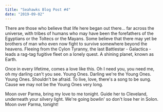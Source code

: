 ```yaml
---
title: "Seahawks Blog Post #4"
date: "2019-09-02"
---
```


There are those who believe that life here began out there... far across the universe, with tribes of humans who may have been the forefathers of the Egyptians or the Toltecs or the Mayans. Some believe that there may yet be brothers of man who even now fight to survive somewhere beyond the heavens. Fleeing from the Cylon Tyranny, the last Battlestar - Galactica - leads a rag-tag fugitive fleet on a lonely quest. A shining planet, known as Earth.

Once in every lifetime, comes a love like this. Oh I need you, you need me, oh my darling can't you see. Young Ones. Darling we're the Young Ones. Young Ones. Shouldn't be afraid. To live, love, there's a song to be sung. Cause we may not be the Young Ones very long.

Moon over Parma, bring my love to me tonight. Guide her to Cleveland, underneath your silvery light. We're going bowlin' so don't lose her in Solon. Moon over Parma, tonight!
